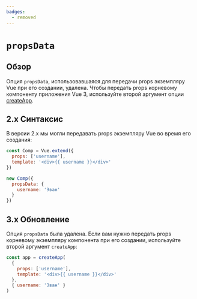 ```yaml
---
badges:
  - removed
---
```


# `propsData` <MigrationBadges :badges="$frontmatter.badges" />

## Обзор

Опция `propsData`, использовавшаяся для передачи props экземпляру Vue при его создании, удалена. Чтобы передать props корневому компоненту приложения Vue 3, используйте второй аргумент опции [createApp](https://ru.vuejs.org/api/application.html#createapp).

## 2.x Синтаксис

В версии 2.x мы могли передавать props экземпляру Vue во время его создания:

```js
const Comp = Vue.extend({
  props: ['username'],
  template: '<div>{{ username }}</div>'
})

new Comp({
  propsData: {
    username: 'Эван'
  }
})
```

## 3.x Обновление

Опция `propsData` была удалена. Если вам нужно передать props корневому экземпляру компонента при его создании, используйте второй аргумент `createApp`:

```js
const app = createApp(
  {
    props: ['username'],
    template: '<div>{{ username }}</div>'
  },
  { username: 'Эван' }
)
```
